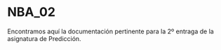 # NBA_02
Encontramos aquí la documentación pertinente para la 2º entraga de la asignatura de Predicción.

